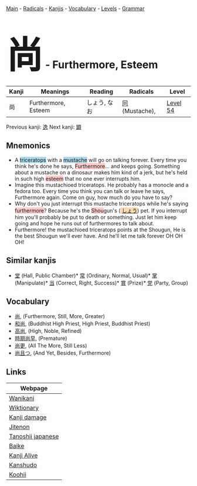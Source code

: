 <style> bigfont {font-size: 100px}</style>
[Main](../index.md) -
[Radicals](../radicals.md) -
[Kanjis](../kanjis.md) -
[Vocabulary](../vocabulary.md) -
[Levels](../levels.md) -
[Grammar](../grammar.md)
# <bigfont> 尚</bigfont> - Furthermore, Esteem 

| Kanji | Meanings | Reading | Radicals | Level |
| --- | --- | --- | --- | --- |
| 尚 | Furthermore, Esteem | しょう, なお | [冋](../radicals/冋.md) (Mustache),  | [Level 54](../levels/wk_level54.md) |

Previous kanji: [逸](逸.md) Next kanji: [顕](顕.md) 

## Mnemonics
 * A <span style="background-color:#ADD8E6"> triceratops</span> with a <span style="background-color:#ADD8E6"> mustache</span> will go on talking forever. Every time you think he's done he says, <span style="background-color:#ffcccb"> Furthermore</span>... and keeps going. Something about a mustache on a dinosaur makes him kind of a jerk, but he's held in such high <span style="background-color:#ffcccb"> esteem</span> that no one ever interrupts him.
* Imagine this mustachioed triceratops. He probably has a monocle and a fedora too. Every time you think you can talk or leave he says, Furthermore again. Come on guy, how much do you have to say?
* Why don't you just interrupt this mustache triceratops while he's saying <span style="background-color:#ffcccb"> furthermore</span>? Because he's the <span style="background-color:#ffcccb"> Shou</span>gun's (<span style="background-color:#fed8b1"> [しょう](https://jisho.org/search/しょう)</span>) pet. If you interrupt him you'll probably be put to death or something. Just let him keep going and hope he runs out of furthermores to talk about.
* Furthermore! the mustachioed triceratops points at the Shougun, He is the best Shougun we'll ever have. And he'll let me talk forever OH OH OH!


## Similar kanjis
 * [堂](堂.md) (Hall, Public Chamber)* [常](常.md) (Ordinary, Normal, Usual)* [掌](掌.md) (Manipulate)* [当](当.md) (Correct, Right, Success)* [賞](賞.md) (Prize)* [党](党.md) (Party, Group)


## Vocabulary
 * [尚](../vocabulary/尚.md), (Furthermore, Still, More, Greater)
* [和尚](../vocabulary/尚.md), (Buddhist High Priest, High Priest, Buddhist Priest)
* [高尚](../vocabulary/尚.md), (High, Noble, Refined)
* [時期尚早](../vocabulary/尚.md), (Premature)
* [尚更](../vocabulary/尚.md), (All The More, Still Less)
* [尚且つ](../vocabulary/尚.md), (And Yet, Besides, Furthermore)



## Links 

| Webpage |
| --- |
| [Wanikani          ](https://www.wanikani.com/kanji/尚) |
| [Wiktionary        ](https://en.wiktionary.org/wiki/尚) |
| [Kanji damage      ](http://www.kanjidamage.com/kanji/search?utf8=✓&q=尚) |
| [Jitenon           ](https://jitenon.com/kanji/尚) |
| [Tanoshii japanese ](https://www.tanoshiijapanese.com/dictionary/kanji.cfm?k=尚) |
| [Baike             ](https://baike.baidu.com/item/尚) |
| [Kanji Alive       ](https://app.kanjialive.com/尚) |
| [Kanshudo          ](https://www.kanshudo.com/searchmn?q=尚) |
| [Koohii            ](https://kanji.koohii.com/study/kanji/尚) |
